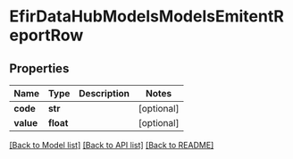 # EfirDataHubModelsModelsEmitentReportRow

## Properties
Name | Type | Description | Notes
------------ | ------------- | ------------- | -------------
**code** | **str** |  | [optional] 
**value** | **float** |  | [optional] 

[[Back to Model list]](../README.md#documentation-for-models) [[Back to API list]](../README.md#documentation-for-api-endpoints) [[Back to README]](../README.md)

